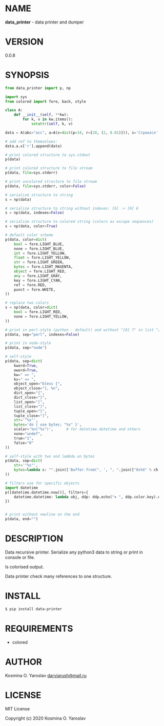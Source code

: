 # NAME

**data_printer** - data printer and dumper

# VERSION

0.0.8

# SYNOPSIS

```python
from data_printer import p, np

import sys
from colored import fore, back, style

class A:
    def __init__(self, **kw):
        for k, v in kw.items():
            setattr(self, k, v)

data = A(abc="acc", a=A(x=dict(p=10, r=[20, (2, 0.01)])), s='Строка\n', b=b'binary\n', r=r'\n')

# add ref to themselwes:
data.a.x['r'].append(data)  

# print colored structure to sys.stdout
p(data)

# print colored structure to file stream
p(data, file=sys.stderr)

# print uncolored structure to file stream
p(data, file=sys.stderr, color=False)

# serialize structure to string
s = np(data)

# serialize structure to string without indexes: [6] -> [0] 6
s = np(data, indexes=False)

# serialize structure to colored string (colors as escape sequences)
s = np(data, color=True)

# default color scheme
p(data, color=dict(
    bool = fore.LIGHT_BLUE,
    none = fore.LIGHT_BLUE,
    int = fore.LIGHT_YELLOW,
    float = fore.LIGHT_YELLOW,
    str = fore.LIGHT_GREEN,
    bytes = fore.LIGHT_MAGENTA,
    object = fore.LIGHT_RED,
    any = fore.LIGHT_GRAY,
    key = fore.LIGHT_CYAN,
    ref = fore.RED,
    punct = fore.WHITE,
))

# replace two colors
s = np(data, color=dict(
    bool = fore.LIGHT_RED,
    none = fore.LIGHT_YELLOW,
))

# print in perl-style (python - default) and without "[0] 7" in list "[7]". 
p(data, sep="perl", indexes=False)

# print in node-style
p(data, sep="node")

# self-style
p(data, sep=dict(
    kword=True,
    oword=True,
    kw=" => ",
    kv=" => ",
    object_open="bless {",
    object_close="}, %n",
    dict_open="{",
    dict_close="}",
    list_open="[",
    list_close="]",
    tuple_open="[",
    tuple_close="]",
    str='"%s"',
    bytes='do { use bytes; "%s" }',
    scalar='%n("%s")',      # for datetime.datetime and others
    none="undef",
    true="1",
    false="0"
))

# self-style with two and lambda on bytes
p(data, sep=dict(
    str='"%s"',
    bytes=lambda s: "".join(['Buffer.from(", ', ", ".join(["0x%X" % ch for ch in s]) ,')']),
))

# filters use for specific objects
import datetime
p([datetime.datetime.now()], filters={
    datetime.datetime: lambda obj, ddp: ddp.echo("⎈ ", ddp.color.key).echo(repr(obj), ddp.color.any),
})


# print without newline on the end
p(data, end="")

```

# DESCRIPTION

Data recursive printer. Serialize any python3 data to string or print in console or file.

Is colorised output.

Data printer check many references to one structure.

# INSTALL

```sh
$ pip install data-printer
```

# REQUIREMENTS

* colored

# AUTHOR

Kosmina O. Yaroslav <darviarush@mail.ru>

# LICENSE

MIT License

Copyright (c) 2020 Kosmina O. Yaroslav

